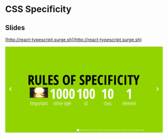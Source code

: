 # CSS Specificity

## Slides
[http://react-typescript.surge.sh](http://react-typescript.surge.sh)

![Alt text](/assets/screenshot.png?raw=true "Screenshot")
